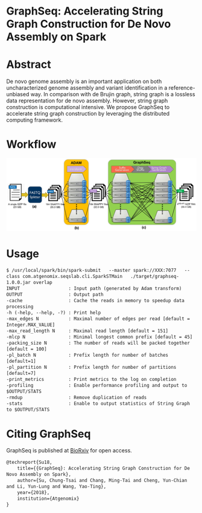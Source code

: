 GraphSeq: Accelerating String Graph Construction for De Novo Assembly on Spark
====
# Abstract

De novo genome assembly is an important application on both uncharacterized genome assembly and variant identification in a reference-unbiased way. In comparison with de Brujin graph, string graph is a lossless data representation for de novo assembly. However, string graph construction is computational intensive. We propose GraphSeq to accelerate string graph construction by leveraging the distributed computing framework.

# Workflow

<img src="docs/images/flowchart.jpg" width="800" title="GraphSeq">

# Usage

    $ /usr/local/spark/bin/spark-submit   --master spark://XXX:7077   --class com.atgenomix.seqslab.cli.SparkSTMain   ./target/graphseq-1.0.0.jar overlap
    INPUT                  : Input path (generated by Adam transform)
    OUTPUT                 : Output path
    -cache                 : Cache the reads in memory to speedup data processing
    -h (-help, --help, -?) : Print help
    -max_edges N           : Maximal number of edges per read [default = Integer.MAX_VALUE]
    -max_read_length N     : Maximal read length [default = 151]
    -mlcp N                : Minimal longest common prefix [default = 45]
    -packing_size N        : The number of reads will be packed together [default = 100]
    -pl_batch N            : Prefix length for number of batches [default=1]
    -pl_partition N        : Prefix length for number of partitions [default=7]
    -print_metrics         : Print metrics to the log on completion
    -profiling             : Enable performance profiling and output to $OUTPUT/STATS
    -rmdup                 : Remove duplication of reads
    -stats                 : Enable to output statistics of String Graph to $OUTPUT/STATS

# Citing GraphSeq

GraphSeq is published at [BioRxiv](https://www.biorxiv.org/content/early/2018/05/14/321729) for open access. 

    @techreport{Su18,
        title={{GraphSeq}: Accelerating String Graph Construction for De Novo Assembly on Spark},
        author={Su, Chung-Tsai and Chang, Ming-Tai and Cheng, Yun-Chian and Li, Yun-Lung and Wang, Yao-Ting},
        year={2018},
        institution={Atgenomix}
    }
